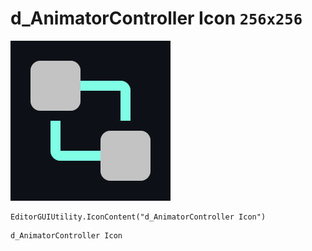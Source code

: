 # d_AnimatorController Icon `256x256`
<img src="/img/d_AnimatorController%20Icon.png" width=256 height=256>

``` CSharp
EditorGUIUtility.IconContent("d_AnimatorController Icon")
```
```
d_AnimatorController Icon
```
